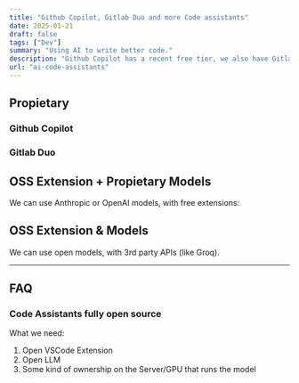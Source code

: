 ```yaml
---
title: "Github Copilot, Gitlab Duo and more Code assistants"
date: 2025-01-21
draft: false
tags: ["Dev"] 
summary: "Using AI to write better code."
description: "Github Copilot has a recent free tier, we also have Gitlab Duo Chat. What else can help us code better?"
url: "ai-code-assistants"
---
```


## Propietary

### Github Copilot

### Gitlab Duo


## OSS Extension + Propietary Models

We can use Anthropic or OpenAI models, with free extensions:

## OSS Extension & Models

We can use open models, with 3rd party APIs (like Groq).





---

## FAQ

### Code Assistants fully open source

What we need:

1. Open VSCode Extension
2. Open LLM
3. Some kind of ownership on the Server/GPU that runs the model